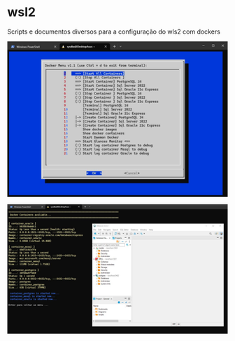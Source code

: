# wsl2
Scripts e documentos diversos para a configuração do wls2 com dockers

![Menu de utilizacao das imagens](/img/1.jpg)

![Bancos gerenciados pelo Dbeaver](/img/2.jpg)
